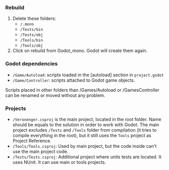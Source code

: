 ### Rebuild
1. Delete these folders:
   - `/.mono`
   - `/Tests/bin`
   - `/Tests/obj`
   - `/Tools/bin`
   - `/Tools/obj`
2. Click on rebuild from Godot_mono. Godot will create them again.

### Godot dependencies

- `/Game/Autoload`: scripts loaded in the [autoload] section in `project.godot`
- `/Game/Controller`: scripts attached to Godot game objects.

Scripts placed in other folders than /Games/Autoload or /GamesController can be renamed or moved without any problem.
                                                             
### Projects
- `/Veronenger.csproj` is the main project, located in the root folder. Name should be equals to the solution in order to work with Godot.
The main project excludes `/Tests` and `/Tools` folder from compilation (it tries to compile everything in the root), but it still uses the `Tools` project as Project Reference.
- `/Tools/Tools.csproj`: Used by main project, but the code inside can't use the main project code.
- `/Tests/Tests.csproj`: Additional project where units tests are located. It uses NUnit. It can use main or tools projects.
